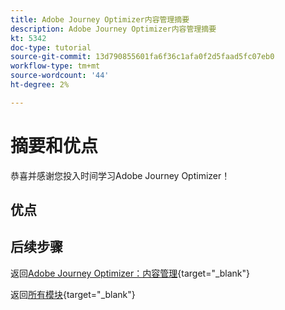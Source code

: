 ```yaml
---
title: Adobe Journey Optimizer内容管理摘要
description: Adobe Journey Optimizer内容管理摘要
kt: 5342
doc-type: tutorial
source-git-commit: 13d790855601fa6f36c1afa0f2d5faad5fc07eb0
workflow-type: tm+mt
source-wordcount: '44'
ht-degree: 2%

---
```


# 摘要和优点

恭喜并感谢您投入时间学习Adobe Journey Optimizer！

## 优点

## 后续步骤

返回[Adobe Journey Optimizer：内容管理](./ajocontent.md){target="_blank"}

返回[所有模块](./../../../../overview.md){target="_blank"}
